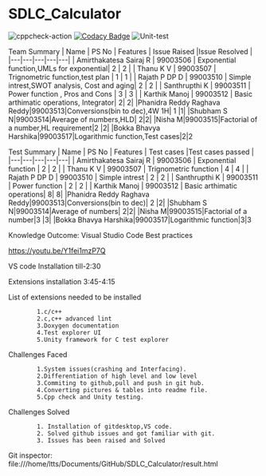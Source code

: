 # SDLC_Calculator
![cppcheck-action](https://github.com/99003512/SDLC_Calculator/workflows/cppcheck-action/badge.svg)
[![Codacy Badge](https://api.codacy.com/project/badge/Grade/667b75dfb4d94930bf6ab1a3a5388e35)](https://app.codacy.com/gh/99003512/SDLC_Calculator?utm_source=github.com&utm_medium=referral&utm_content=99003512/SDLC_Calculator&utm_campaign=Badge_Grade)
![Unit-test](https://github.com/99003512/SDLC_Calculator/workflows/Unit-test/badge.svg)

Team Summary
| Name  |  PS No |  Features |  Issue Raised  |Issue Resolved   |
|---|---|---|---|---|
|  Amirthakatesa Sairaj R |   99003506 | Exponential function,UMLs for exponential| 2  | 2  |
| Thanu K V  | 99003507  |  Trignometric function,test plan | 1  |  1 |
| Rajath P DP D  |  99003510 |  Simple intrest,SWOT analysis, Cost and aging|  2 |  2 |
| Santhrupthi K  |  99003511 | Power function , Pros and Cons | 3  |  3 |
| Karthik Manoj  | 99003512 | Basic arthimatic operations, Integrator| 2| 2|
|Phanidra Reddy Raghava Reddy|99003513|Conversions(bin to dec),4W 1H| 1 |1|
|Shubham S N|99003514|Average of numbers,HLD| 2|2|
|Nisha M|99003515|Factorial of a number,HL requirement|2 |2|
|Bokka Bhavya Harshika|99003517|Logarithmic function,Test cases|2|2


Test Summary
| Name  |  PS No |  Features |  Test cases  |Test cases passed  |
|---|---|---|---|---|
|  Amirthakatesa Sairaj R |   99003506 | Exponential function | 2  | 2  |
| Thanu K V  | 99003507  |  Trignometric function | 4 |  4 |
| Rajath P DP D  |  99003510 |  Simple intrest |  2 |  2 |
| Santhrupthi K  |  99003511 | Power function  | 2  |  2 |
| Karthik Manoj  | 99003512 | Basic arthimatic operations| 8| 8|
|Phanidra Reddy Raghava Reddy|99003513|Conversions(bin to dec)| 2 |2|
|Shubham S N|99003514|Average of numbers| 2|2|
|Nisha M|99003515|Factorial of a number|3 |3|
|Bokka Bhavya Harshika|99003517|Logarithmic function|3|3

Knowledge Outcome:
Visual Studio Code Best practices

https://youtu.be/Y1fei1mzP7Q

VS code Installation till-2:30

Extensions installation 3:45-4:15

List of extensions needed to be installed

            1.c/c++
            2.c,c++ advanced lint
            3.Doxygen documentation
            4.Test explorer UI
            5.Unity framework for C test explorer
            
Challenges Faced

            1.System issues(crashing and Interfacing). 
            2.Differentiation of high level and low level
            3.Commiting to github,pull and push in git hub.
            4.Converting pictures & tables into readme file.
            5.Cpp check and Unity testing.
            
Challenges Solved

            1. Installation of gitdesktop,VS code.
            2. Solved github issues and got familiar with git.
            3. Issues has been raised and Solved
            
Git inspector: file:///home/ltts/Documents/GitHub/SDLC_Calculator/result.html            
            
